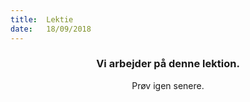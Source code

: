```yaml
---
title:  Lektie
date:   18/09/2018
---
```


### <center>Vi arbejder på denne lektion.</center>
<center>Prøv igen senere.</center>